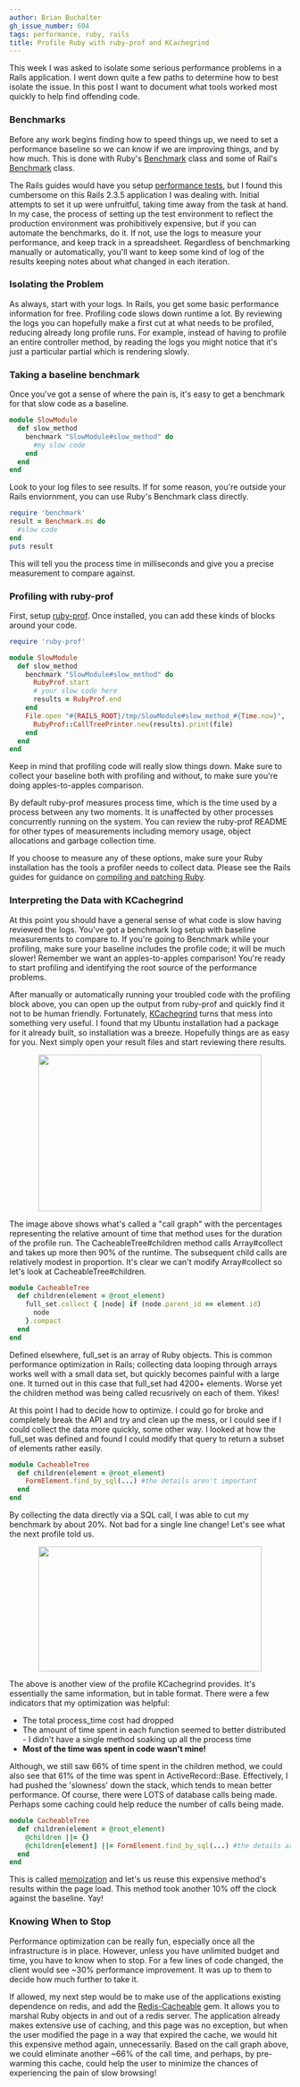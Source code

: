 ```yaml
---
author: Brian Buchalter
gh_issue_number: 604
tags: performance, ruby, rails
title: Profile Ruby with ruby-prof and KCachegrind
---
```




This week I was asked to isolate some serious performance problems in a Rails application.  I went down quite a few paths to determine how to best isolate the issue.  In this post I want to document what tools worked most quickly to help find offending code.

### Benchmarks

Before any work begins finding how to speed things up, we need to set a performance baseline so we can know if we are improving things, and by how much.  This is done with Ruby's [Benchmark](http://ruby-doc.org/stdlib-1.9.3/libdoc/benchmark/rdoc/Benchmark.html) class and some of Rail's [Benchmark](http://apidock.com/rails/ActiveSupport/Benchmarkable/benchmark) class.

The Rails guides would have you setup [performance tests](http://guides.rubyonrails.org/performance_testing.html#generating-performance-tests), but I found this cumbersome on this Rails 2.3.5 application I was dealing with.  Initial attempts to set it up were unfruitful, taking time away from the task at hand.  In my case, the process of setting up the test environment to reflect the production environment was prohibitively expensive, but if you can automate the benchmarks, do it.  If not, use the logs to measure your performance, and keep track in a spreadsheet.  Regardless of benchmarking manually or automatically, you'll want to keep some kind of log of the results keeping notes about what changed in each iteration.

### Isolating the Problem

As always, start with your logs.  In Rails, you get some basic performance information for free.  Profiling code slows down runtime a lot.  By reviewing the logs you can hopefully make a first cut at what needs to be profiled, reducing already long profile runs.  For example, instead of having to profile an entire controller method, by reading the logs you might notice that it's just a particular partial which is rendering slowly.

### Taking a baseline benchmark

Once you've got a sense of where the pain is, it's easy to get a benchmark for that slow code as a baseline.

```ruby
module SlowModule
  def slow_method
    benchmark "SlowModule#slow_method" do
      #my slow code
    end
  end
end
```

Look to your log files to see results.  If for some reason, you're outside your Rails enviornment, you can use Ruby's Benchmark class directly.

```ruby
require 'benchmark'
result = Benchmark.ms do
  #slow code
end
puts result
```

This will tell you the process time in milliseconds and give you a precise measurement to compare against.

### Profiling with ruby-prof

First, setup [ruby-prof](https://github.com/rdp/ruby-prof).  Once installed, you can add these kinds of blocks around your code.

```ruby
require 'ruby-prof'

module SlowModule
  def slow_method
    benchmark "SlowModule#slow_method" do
      RubyProf.start
      # your slow code here
      results = RubyProf.end
    end
    File.open "#{RAILS_ROOT}/tmp/SlowModule#slow_method_#{Time.now}", 'w' do |file|
      RubyProf::CallTreePrinter.new(results).print(file)
    end
  end
end
```

Keep in mind that profiling code will really slow things down.  Make sure to collect your baseline both with profiling and without, to make sure you're doing apples-to-apples comparison.

By default ruby-prof measures process time, which is the time used by a process between any two moments. It is unaffected by other processes concurrently running on the system.  You can review the ruby-prof README for other types of measurements including memory usage, object allocations and garbage collection time.

If you choose to measure any of these options, make sure your Ruby installation has the tools a profiler needs to collect data.  Please see the Rails guides for guidance on [compiling and patching Ruby](http://guides.rubyonrails.org/performance_testing.html#installing-gc-patched-mri).

### Interpreting the Data with KCachegrind

At this point you should have a general sense of what code is slow having reviewed the logs.  You've got a benchmark log setup with baseline measurements to compare to.  If you're going to Benchmark while your profiling, make sure your baseline includes the profile code; it will be much slower!  Remember we want an apples-to-apples comparison!  You're ready to start profiling and identifying the root source of the performance problems.

After manually or automatically running your troubled code with the profiling block above, you can open up the output from ruby-prof and quickly find it not to be human friendly.  Fortunately, [KCachegrind](http://kcachegrind.sourceforge.net/html/Home.html) turns that mess into something very useful.  I found that my Ubuntu installation had a package for it already built, so installation was a breeze.  Hopefully things are as easy for you.  Next simply open your result files and start reviewing there results.

<div class="separator" style="clear: both; text-align: center;"><a href="/blog/2012/05/01/profile-ruby-with-ruby-prof-and/image-0-big.jpeg" imageanchor="1" style="margin-left:1em; margin-right:1em"><img border="0" height="280" src="/blog/2012/05/01/profile-ruby-with-ruby-prof-and/image-0.jpeg" width="400"/></a></div>

The image above shows what's called a "call graph" with the percentages representing the relative amount of time that method uses for the duration of the profile run.  The CacheableTree#children method calls Array#collect and takes up more then 90% of the runtime.  The subsequent child calls are relatively modest in proportion.  It's clear we can't modify Array#collect so let's look at CacheableTree#children.

```ruby
module CacheableTree
  def children(element = @root_element)
    full_set.collect { |node| if (node.parent_id == element.id)
      node
    }.compact
  end
end
```

Defined elsewhere, full_set is an array of Ruby objects.  This is common performance optimization in Rails; collecting data looping through arrays works well with a small data set, but quickly becomes painful with a large one.  It turned out in this case that full_set had 4200+ elements.  Worse yet the children method was being called recusrively on each of them. Yikes!

At this point I had to decide how to optimize.  I could go for broke and completely break the API and try and clean up the mess, or I could see if I could collect the data more quickly, some other way.  I looked at how the full_set was defined and found I could modify that query to return a subset of elements rather easily.

```ruby
module CacheableTree
  def children(element = @root_element)
    FormElement.find_by_sql(...) #the details aren't important
  end
end
```

By collecting the data directly via a SQL call, I was able to cut my benchmark by about 20%.  Not bad for a single line change!  Let's see what the next profile told us.

<div class="separator" style="clear: both; text-align: center;"><a href="/blog/2012/05/01/profile-ruby-with-ruby-prof-and/image-1-big.png" imageanchor="1" style="margin-left:1em; margin-right:1em"><img border="0" height="223" src="/blog/2012/05/01/profile-ruby-with-ruby-prof-and/image-1.png" width="400"/></a></div>

The above is another view of the profile KCachegrind provides.  It's essentially the same information, but in table format.  There were a few indicators that my optimization was helpful:

- The total process_time cost had dropped
- The amount of time spent in each function seemed to better distributed - I didn't have a single method soaking up all the process time
- **Most of the time was spent in code wasn't mine!**

Although, we still saw 66% of time spent in the children method, we could also see that 61% of the time was spent in ActiveRecord::Base.  Effectively, I had pushed the 'slowness' down the stack, which tends to mean better performance.  Of course, there were LOTS of database calls being made.  Perhaps some caching could help reduce the number of calls being made.

```ruby
module CacheableTree
  def children(element = @root_element)
    @children ||= {}
    @children[element] ||= FormElement.find_by_sql(...) #the details aren't important
  end
end
```

This is called [memoization](http://unintelligible.org/blog/2007/08/16/one-line-ruby-memoization/) and let's us reuse this expensive method's results within the page load.  This method took another 10% off the clock against the baseline.  Yay!

### Knowing When to Stop

Performance optimization can be really fun, especially once all the infrastructure is in place.  However, unless you have unlimited budget and time, you have to know when to stop.  For a few lines of code changed, the client would see ~30% performance improvement.  It was up to them to decide how much further to take it.

If allowed, my next step would be to make use of the applications existing dependence on redis, and add the [Redis-Cacheable](https://github.com/trevrosen/Redis-Cacheable) gem.  It allows you to marshal Ruby objects in and out of a redis server.  The application already makes extensive use of caching, and this page was no exception, but when the user modified the page in a way that expired the cache, we would hit this expensive method again, unnecessarily.  Based on the call graph above, we could eliminate another ~66% of the call time, and perhaps, by pre-warming this cache, could help the user to minimize the chances of experiencing the pain of slow browsing!



